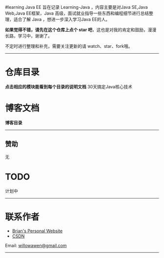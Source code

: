 ﻿#learning Java EE 
旨在记录 Learning-Java ，内容主要是对Java SE,Java Web,Java EE框架，Java 高级，面试就业指导一些东西和编程细节进行总结整理，适合了解 Java ，想进一步深入学习Java EE的人。

**如果觉得不错，请先在这个仓库上点个 star 吧**，这也是对我的肯定和鼓励，漫漫长路，学习中，谢谢了。

不定时进行整理和补充，需要关注更新的请 watch、star、fork哦。

-----

# 仓库目录

**点击相应的模块能看到每个目录的说明文档**
30天搞定Java核心技术


# 博客文档

**博客目录**

-----


## 赞助

无

# TODO

计划中

-----

# 联系作者

- [Brian's Personal Website](没有中)
- [CSDN](https://blog.csdn.net/qq_41569732)

Email: willowawen@gmail.com

-----

